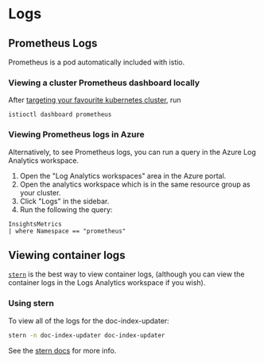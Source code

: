 # Logs

## Prometheus Logs

Prometheus is a pod automatically included with istio.

### Viewing a cluster Prometheus dashboard locally

After [targeting your favourite kubernetes cluster][1], run

```
istioctl dashboard prometheus
```

### Viewing Prometheus logs in Azure

Alternatively, to see Prometheus logs, you can run a query in the Azure Log Analytics workspace.

1. Open the "Log Analytics workspaces" area in the Azure portal.
2. Open the analytics workspace which is in the same resource group as your cluster.
3. Click "Logs" in the sidebar.
4. Run the following the query:

```
InsightsMetrics
| where Namespace == "prometheus"
```

## Viewing container logs

[`stern`][2] is the best way to view container logs, (although you can view the container logs in the Logs Analytics workspace if you wish).

### Using stern

To view all of the logs for the doc-index-updater:

```sh
stern -n doc-index-updater doc-index-updater
```

See the [stern docs][2] for more info.

[1]: ../scripts/update-kubernetes-config.sh
[2]: https://github.com/wercker/stern
